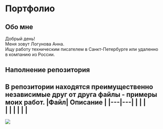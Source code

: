 # Портфолио

## Обо мне
Добрый день!<br>Меня зовут Логунова Анна. <br>Ищу работу техническим писателем в Санкт-Петербурге или удаленно в компанию из России.<br>

## Наполнение репозитория
В репозитории находятся преимущественно независимые друг от друга файлы - примеры моих работ.
|Файл| Описание  |
|---|---|
|   |   |  
|   |   | 
|   |   | 
---
[![](https://visitcount.itsvg.in/api?id=crochetrelax&icon=0&color=5)](https://visitcount.itsvg.in)

<!-- Proudly created with GPRM ( https://gprm.itsvg.in ) -->
